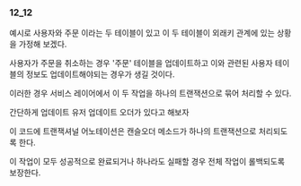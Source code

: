 ### 12_12

예시로 사용자와 주문 이라는 두 테이블이 있고 이 두 테이블이 외래키 관계에 있는 상황을 
가정해 보겠다. 

사용자가 주문을 취소하는 경우 '주문' 테이블을 업데이트하고 이와 관련된 사용자 테이블의 
정보도 업데이트해야되는 경우가 생길 것이다. 

이러한 경우 서비스 레이어에서 이 두 작업을 하나의 트랜잭션으로 묶어 처리할 수 있다. 

간단하게 
업데이트 유저 업데이트 오더가 있다고 해보자 

이 코드에 트랜잭셔널 어노테이션은 
캔슬오더 메소드가 하나의 트랜잭션으로 처리되도록 한다. 

이 작업이 모두 성공적으로 완료되거나 하나라도 실패할 경우 전체 작업이 롤백되도록 보장한다. 



















































